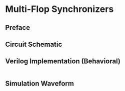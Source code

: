 # Multi-Flop Synchronizers

## Preface

## Circuit Schematic

## Verilog Implementation (Behavioral)
```Verilog
```
## Simulation Waveform
